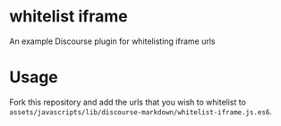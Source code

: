 whitelist iframe
================

An example Discourse plugin for whitelisting iframe urls

Usage
=====

Fork this repository and add the urls that you wish to whitelist to `assets/javascripts/lib/discourse-markdown/whitelist-iframe.js.es6`.
